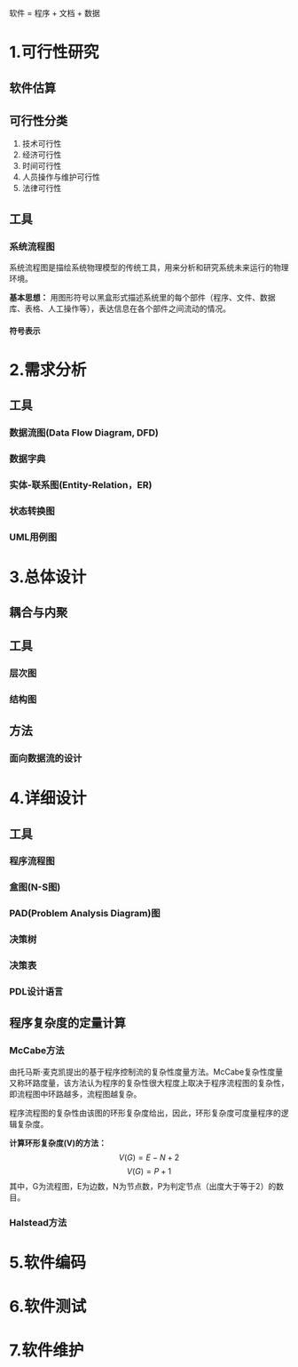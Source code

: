 软件 = 程序 + 文档 + 数据
# 1.可行性研究
## 软件估算
## 可行性分类
1. 技术可行性
2. 经济可行性
3. 时间可行性
4. 人员操作与维护可行性
5. 法律可行性

## 工具
### 系统流程图
系统流程图是描绘系统物理模型的传统工具，用来分析和研究系统未来运行的物理环境。

**基本思想：** 用图形符号以黑盒形式描述系统里的每个部件（程序、文件、数据库、表格、人工操作等），表达信息在各个部件之间流动的情况。
#### 符号表示

# 2.需求分析
## 工具
### 数据流图(Data Flow Diagram, DFD)

### 数据字典

### 实体-联系图(Entity-Relation，ER)

### 状态转换图

### UML用例图
 

# 3.总体设计
## 耦合与内聚
## 工具
### 层次图
### 结构图
## 方法
### 面向数据流的设计

# 4.详细设计
## 工具
### 程序流程图

### 盒图(N-S图)

### PAD(Problem Analysis Diagram)图

### 决策树

### 决策表

### PDL设计语言

## 程序复杂度的定量计算
### McCabe方法
由托马斯·麦克凯提出的基于程序控制流的复杂性度量方法。McCabe复杂性度量又称环路度量，该方法认为程序的复杂性很大程度上取决于程序流程图的复杂性，即流程图中环路越多，流程图越复杂。

程序流程图的复杂性由该图的环形复杂度给出，因此，环形复杂度可度量程序的逻辑复杂度。

**计算环形复杂度(V)的方法：**
$$V(G) = E - N + 2\tag{1}$$ 
$$V(G) = P + 1\tag{2}$$
其中，G为流程图，E为边数，N为节点数，P为判定节点（出度大于等于2）的数目。

### Halstead方法


# 5.软件编码

# 6.软件测试

# 7.软件维护